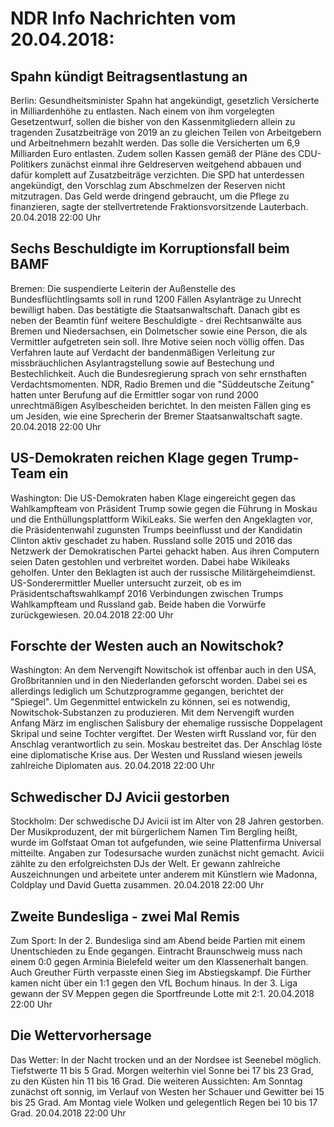 # NDR Info Nachrichten vom 20.04.2018:


## Spahn kündigt Beitragsentlastung an
Berlin: Gesundheitsminister Spahn hat angekündigt, gesetzlich Versicherte in Milliardenhöhe zu entlasten. Nach einem von ihm vorgelegten Gesetzentwurf, sollen die bisher von den Kassenmitgliedern allein zu tragenden Zusatzbeiträge von 2019 an zu gleichen Teilen von Arbeitgebern und Arbeitnehmern bezahlt werden. Das solle die Versicherten um 6,9 Milliarden Euro entlasten. Zudem sollen Kassen gemäß der Pläne des CDU-Politikers zunächst einmal ihre Geldreserven weitgehend abbauen und dafür komplett auf Zusatzbeiträge verzichten. Die SPD hat unterdessen angekündigt, den Vorschlag zum Abschmelzen der Reserven nicht mitzutragen. Das Geld werde dringend gebraucht, um die Pflege zu finanzieren, sagte der stellvertretende Fraktionsvorsitzende Lauterbach. 20.04.2018 22:00 Uhr 

## Sechs Beschuldigte im Korruptionsfall beim BAMF
Bremen: Die suspendierte Leiterin der Außenstelle des Bundesflüchtlingsamts soll in rund 1200 Fällen Asylanträge zu Unrecht bewilligt haben. Das bestätigte die Staatsanwaltschaft. Danach gibt es neben der Beamtin fünf weitere Beschuldigte - drei Rechtsanwälte aus Bremen und Niedersachsen, ein Dolmetscher sowie eine Person, die als Vermittler aufgetreten sein soll. Ihre Motive seien noch völlig offen. Das Verfahren laute auf Verdacht der bandenmäßigen Verleitung zur missbräuchlichen Asylantragstellung sowie auf Bestechung und Bestechlichkeit. Auch die Bundesregierung sprach von sehr ernsthaften Verdachtsmomenten. NDR, Radio Bremen und die "Süddeutsche Zeitung" hatten unter Berufung auf die Ermittler sogar von rund 2000 unrechtmäßigen Asylbescheiden berichtet. In den meisten Fällen ging es um Jesiden, wie eine Sprecherin der Bremer Staatsanwaltschaft sagte. 20.04.2018 22:00 Uhr 

## US-Demokraten reichen Klage gegen Trump-Team ein
Washington: Die US-Demokraten haben Klage eingereicht gegen das Wahlkampfteam von Präsident Trump sowie gegen die Führung in Moskau und die Enthüllungsplattform WikiLeaks. Sie werfen den Angeklagten vor, die Präsidentenwahl zugunsten Trumps beeinflusst und der Kandidatin Clinton aktiv geschadet zu haben. Russland solle 2015 und 2016 das Netzwerk der Demokratischen Partei gehackt haben. Aus ihren Computern seien Daten gestohlen und verbreitet worden. Dabei habe Wikileaks geholfen. Unter den Beklagten ist auch der russische Militärgeheimdienst. US-Sonderermittler Mueller untersucht zurzeit, ob es im Präsidentschaftswahlkampf 2016 Verbindungen zwischen Trumps Wahlkampfteam und Russland gab. Beide haben die Vorwürfe zurückgewiesen. 20.04.2018 22:00 Uhr 

## Forschte der Westen auch an Nowitschok?
Washington: An dem Nervengift Nowitschok ist offenbar auch in den USA, Großbritannien und in den Niederlanden geforscht worden. Dabei sei es allerdings lediglich um Schutzprogramme gegangen, berichtet der "Spiegel". Um Gegenmittel entwickeln zu können, sei es notwendig, Nowitschok-Substanzen zu produzieren. Mit dem Nervengift wurden Anfang März im englischen Salisbury der ehemalige russische Doppelagent Skripal und seine Tochter vergiftet. Der Westen wirft Russland vor, für den Anschlag verantwortlich zu sein. Moskau bestreitet das. Der Anschlag löste eine diplomatische Krise aus. Der Westen und Russland wiesen jeweils zahlreiche Diplomaten aus. 20.04.2018 22:00 Uhr 

## Schwedischer DJ Avicii gestorben
Stockholm: Der schwedische DJ Avicii ist im Alter von 28 Jahren gestorben. Der Musikproduzent, der mit bürgerlichem Namen Tim Bergling heißt, wurde im Golfstaat Oman tot aufgefunden, wie seine Plattenfirma Universal mitteilte. Angaben zur Todesursache wurden zunächst nicht gemacht. Avicii zählte zu den erfolgreichsten DJs der Welt. Er gewann zahlreiche Auszeichnungen und arbeitete unter anderem mit Künstlern wie Madonna, Coldplay und David Guetta zusammen. 20.04.2018 22:00 Uhr 

## Zweite Bundesliga - zwei Mal Remis
Zum Sport: In der 2. Bundesliga sind am Abend beide Partien mit einem Unentschieden zu Ende gegangen. Eintracht Braunschweig muss nach einem 0:0 gegen Arminia Bielefeld weiter um den Klassenerhalt bangen. Auch Greuther Fürth verpasste einen Sieg im Abstiegskampf. Die Fürther kamen nicht über ein 1:1 gegen den VfL Bochum hinaus. In der 3. Liga gewann der SV Meppen gegen die Sportfreunde Lotte mit 2:1. 20.04.2018 22:00 Uhr 

## Die Wettervorhersage
Das Wetter: In der Nacht  trocken und an der Nordsee ist Seenebel möglich. Tiefstwerte 11 bis 5 Grad. Morgen weiterhin viel Sonne bei 17 bis 23 Grad, zu den Küsten hin 11 bis 16 Grad. Die weiteren Aussichten: Am Sonntag zunächst oft sonnig, im Verlauf von Westen her Schauer und Gewitter bei 15 bis 25 Grad. Am Montag viele Wolken und gelegentlich Regen bei 10 bis 17 Grad. 20.04.2018 22:00 Uhr 
